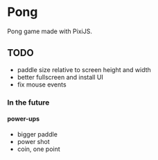 # Pong

Pong game made with PixiJS.

## TODO

- paddle size relative to screen height and width
- better fullscreen and install UI
- fix mouse events

### In the future

#### power-ups
- bigger paddle
- power shot
- coin, one point
